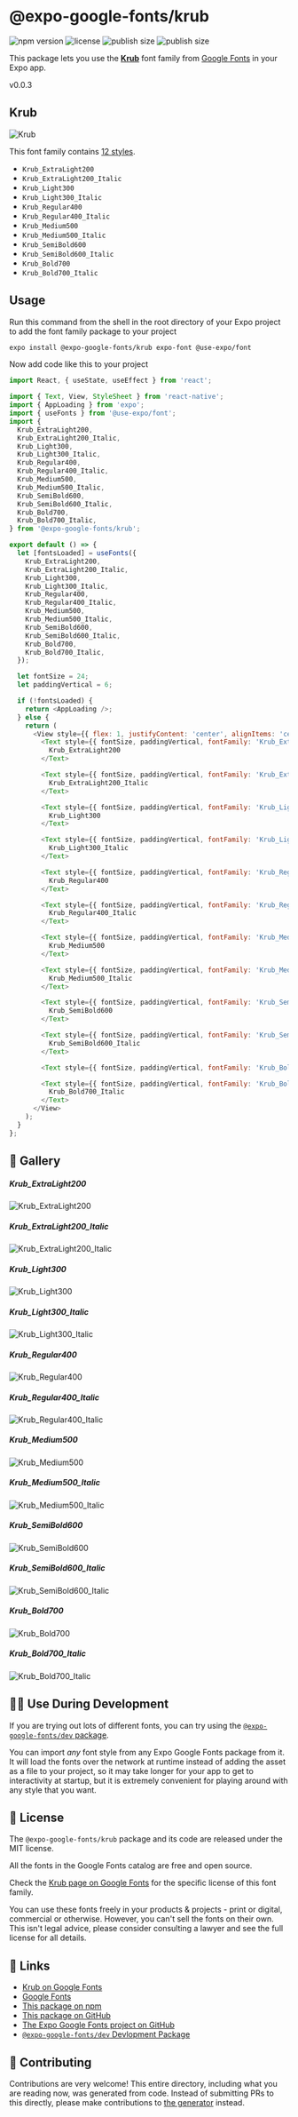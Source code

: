 # @expo-google-fonts/krub

![npm version](https://flat.badgen.net/npm/v/@expo-google-fonts/krub)
![license](https://flat.badgen.net/github/license/expo/google-fonts)
![publish size](https://flat.badgen.net/packagephobia/install/@expo-google-fonts/krub)
![publish size](https://flat.badgen.net/packagephobia/publish/@expo-google-fonts/krub)

This package lets you use the [**Krub**](https://fonts.google.com/specimen/Krub) font family from [Google Fonts](https://fonts.google.com/) in your Expo app.

v0.0.3

## Krub

![Krub](./font-family.png)

This font family contains [12 styles](#-gallery).

- `Krub_ExtraLight200`
- `Krub_ExtraLight200_Italic`
- `Krub_Light300`
- `Krub_Light300_Italic`
- `Krub_Regular400`
- `Krub_Regular400_Italic`
- `Krub_Medium500`
- `Krub_Medium500_Italic`
- `Krub_SemiBold600`
- `Krub_SemiBold600_Italic`
- `Krub_Bold700`
- `Krub_Bold700_Italic`

## Usage

Run this command from the shell in the root directory of your Expo project to add the font family package to your project
```sh
expo install @expo-google-fonts/krub expo-font @use-expo/font
```

Now add code like this to your project
```js
import React, { useState, useEffect } from 'react';

import { Text, View, StyleSheet } from 'react-native';
import { AppLoading } from 'expo';
import { useFonts } from '@use-expo/font';
import {
  Krub_ExtraLight200,
  Krub_ExtraLight200_Italic,
  Krub_Light300,
  Krub_Light300_Italic,
  Krub_Regular400,
  Krub_Regular400_Italic,
  Krub_Medium500,
  Krub_Medium500_Italic,
  Krub_SemiBold600,
  Krub_SemiBold600_Italic,
  Krub_Bold700,
  Krub_Bold700_Italic,
} from '@expo-google-fonts/krub';

export default () => {
  let [fontsLoaded] = useFonts({
    Krub_ExtraLight200,
    Krub_ExtraLight200_Italic,
    Krub_Light300,
    Krub_Light300_Italic,
    Krub_Regular400,
    Krub_Regular400_Italic,
    Krub_Medium500,
    Krub_Medium500_Italic,
    Krub_SemiBold600,
    Krub_SemiBold600_Italic,
    Krub_Bold700,
    Krub_Bold700_Italic,
  });

  let fontSize = 24;
  let paddingVertical = 6;

  if (!fontsLoaded) {
    return <AppLoading />;
  } else {
    return (
      <View style={{ flex: 1, justifyContent: 'center', alignItems: 'center' }}>
        <Text style={{ fontSize, paddingVertical, fontFamily: 'Krub_ExtraLight200' }}>
          Krub_ExtraLight200
        </Text>

        <Text style={{ fontSize, paddingVertical, fontFamily: 'Krub_ExtraLight200_Italic' }}>
          Krub_ExtraLight200_Italic
        </Text>

        <Text style={{ fontSize, paddingVertical, fontFamily: 'Krub_Light300' }}>
          Krub_Light300
        </Text>

        <Text style={{ fontSize, paddingVertical, fontFamily: 'Krub_Light300_Italic' }}>
          Krub_Light300_Italic
        </Text>

        <Text style={{ fontSize, paddingVertical, fontFamily: 'Krub_Regular400' }}>
          Krub_Regular400
        </Text>

        <Text style={{ fontSize, paddingVertical, fontFamily: 'Krub_Regular400_Italic' }}>
          Krub_Regular400_Italic
        </Text>

        <Text style={{ fontSize, paddingVertical, fontFamily: 'Krub_Medium500' }}>
          Krub_Medium500
        </Text>

        <Text style={{ fontSize, paddingVertical, fontFamily: 'Krub_Medium500_Italic' }}>
          Krub_Medium500_Italic
        </Text>

        <Text style={{ fontSize, paddingVertical, fontFamily: 'Krub_SemiBold600' }}>
          Krub_SemiBold600
        </Text>

        <Text style={{ fontSize, paddingVertical, fontFamily: 'Krub_SemiBold600_Italic' }}>
          Krub_SemiBold600_Italic
        </Text>

        <Text style={{ fontSize, paddingVertical, fontFamily: 'Krub_Bold700' }}>Krub_Bold700</Text>

        <Text style={{ fontSize, paddingVertical, fontFamily: 'Krub_Bold700_Italic' }}>
          Krub_Bold700_Italic
        </Text>
      </View>
    );
  }
};

```

## 🔡 Gallery

##### Krub_ExtraLight200
![Krub_ExtraLight200](./e99da9729e8beb706a3f7dd95ff2b13b7e33f89ceabaf9f2330e61896b93fa39.ttf.png)

##### Krub_ExtraLight200_Italic
![Krub_ExtraLight200_Italic](./63f21c0600aea197624e3d1c2e40daafe5eabdfd3f3b604ef5a0240158275df3.ttf.png)

##### Krub_Light300
![Krub_Light300](./c051f20fb436fad0503f887fa3835d2787be9ae5fbe5be539dc1532d24f8df2f.ttf.png)

##### Krub_Light300_Italic
![Krub_Light300_Italic](./e7745d1a884ad74618766af351077c4625adf1e3ba22d4d86f3aa7cf49306b98.ttf.png)

##### Krub_Regular400
![Krub_Regular400](./d0e841ab6bf1b00cdeb73777db2ee1a1cfa53adda512b49fbd12511e8fd15169.ttf.png)

##### Krub_Regular400_Italic
![Krub_Regular400_Italic](./9e23fec650c8fabcf0ecb628c198acb3c2a8cc928f9ab5814f5eafa81c9ceeaa.ttf.png)

##### Krub_Medium500
![Krub_Medium500](./2964f338dadae9da331e3cb292ca6fa5a8fe4eb8267fc4846b40115fbb645f2b.ttf.png)

##### Krub_Medium500_Italic
![Krub_Medium500_Italic](./defa6560ee637da7a34fda9c66033c4a5465e3bc8b92a02da190b58dfdd71ad6.ttf.png)

##### Krub_SemiBold600
![Krub_SemiBold600](./6f875531446bca4ea9d68ff550096ba0371fb5c0b8fa84667d9de385848b424e.ttf.png)

##### Krub_SemiBold600_Italic
![Krub_SemiBold600_Italic](./af1dcba5de7428e1ddd0d849ddffc16f048518210fefe8a98bf21ff22234b3f1.ttf.png)

##### Krub_Bold700
![Krub_Bold700](./066231a170b822e951eb201a38fd17e6a13d82773be17af5e9b184928e32c6c7.ttf.png)

##### Krub_Bold700_Italic
![Krub_Bold700_Italic](./bb202066513c0b7b93b2e8552d17feeaf2580daa45fdf8e88f3e98205ca2342e.ttf.png)


## 👩‍💻 Use During Development

If you are trying out lots of different fonts, you can try using the [`@expo-google-fonts/dev` package](https://github.com/expo/google-fonts/tree/master/font-packages/dev#readme).

You can import *any* font style from any Expo Google Fonts package from it. It will load the fonts
over the network at runtime instead of adding the asset as a file to your project, so it may take longer
for your app to get to interactivity at startup, but it is extremely convenient
for playing around with any style that you want.

## 📖 License

The `@expo-google-fonts/krub` package and its code are released under the MIT license.

All the fonts in the Google Fonts catalog are free and open source.

Check the [Krub page on Google Fonts](https://fonts.google.com/specimen/Krub) for the specific license of this font family.

You can use these fonts freely in your products & projects - print or digital, commercial or otherwise. However, you can't sell the fonts on their own. This isn't legal advice, please consider consulting a lawyer and see the full license for all details.

## 🔗 Links

- [Krub on Google Fonts](https://fonts.google.com/specimen/Krub)
- [Google Fonts](https://fonts.google.com/)
- [This package on npm](https://www.npmjs.com/package/@expo-google-fonts/krub)
- [This package on GitHub](https://github.com/expo/google-fonts/tree/master/font-packages/krub)
- [The Expo Google Fonts project on GitHub](https://github.com/expo/google-fonts)
- [`@expo-google-fonts/dev` Devlopment Package](https://github.com/expo/google-fonts/tree/master/font-packages/dev)


## 🤝 Contributing

Contributions are very welcome! This entire directory, including what you are reading now, was generated from code. Instead of submitting PRs to this directly, please make contributions to [the generator](https://github.com/expo/google-fonts/tree/master/packages/generator) instead.
